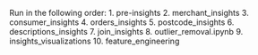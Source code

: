 Run in the following order:
    1. pre-insights
    2. merchant_insights
    3. consumer_insights
    4. orders_insights
    5. postcode_insights
    6. descriptions_insights
    7. join_insights
    8. outlier_removal.ipynb
    9. insights_visualizations
    10. feature_engineering